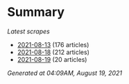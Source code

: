 # Summary
*Latest scrapes*
* [2021-08-13](https://github.com/nuuuwan/news_lk/blob/data/news_lk.2021-08-13.json) (176 articles)
* [2021-08-18](https://github.com/nuuuwan/news_lk/blob/data/news_lk.2021-08-18.json) (212 articles)
* [2021-08-19](https://github.com/nuuuwan/news_lk/blob/data/news_lk.2021-08-19.json) (20 articles)

*Generated at 04:09AM, August 19, 2021*